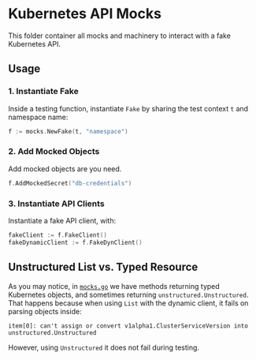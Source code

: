 # Kubernetes API Mocks

This folder container all mocks and machinery to interact with a fake Kubernetes API.

## Usage

### 1. Instantiate Fake

Inside a testing function, instantiate `Fake` by sharing the test context `t` and namespace name:

``` go
f := mocks.NewFake(t, "namespace")
```

### 2. Add Mocked Objects

Add mocked objects are you need.

``` go
f.AddMockedSecret("db-credentials")
```

### 3. Instantiate API Clients

Instantiate a fake API client, with:

``` go
fakeClient := f.FakeClient()
fakeDynamicClient := f.FakeDynClient()
```

## Unstructured List vs. Typed Resource

As you may notice, in [`mocks.go`](./mocks.go) we have methods returning typed Kubernetes objects,
and sometimes returning `unstructured.Unstructured`. That happens because when using `List` with the
dynamic client, it fails on parsing objects inside:

```
item[0]: can't assign or convert v1alpha1.ClusterServiceVersion into unstructured.Unstructured
```

However, using `Unstructured` it does not fail during testing.
